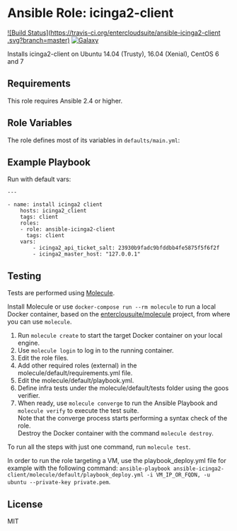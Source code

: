 Ansible Role: icinga2-client 
======================================

[![Build Status](https://travis-ci.org/entercloudsuite/ansible-icinga2-client .svg?branch=master)](https://travis-ci.org/entercloudsuite/ansible-icinga2-client)
[![Galaxy](https://img.shields.io/badge/galaxy-entercloudsuite.icinga2--client-blue.svg?style=flat-square)](https://galaxy.ansible.com/entercloudsuite/icinga2-client)  

Installs icinga2-client on Ubuntu 14.04 (Trusty), 16.04 (Xenial), CentOS 6 and 7

## Requirements

This role requires Ansible 2.4 or higher.

## Role Variables

The role defines most of its variables in `defaults/main.yml`:

## Example Playbook

Run with default vars:

    ---

    - name: install icinga2 client
        hosts: icinga2_client
        tags: client
        roles:
        - role: ansible-icinga2-client
          tags: client
        vars:
            - icinga2_api_ticket_salt: 23930b9fadc9bfddbb4fe5875f5f6f2f
            - icinga2_master_host: "127.0.0.1"

## Testing

Tests are performed using [Molecule](http://molecule.readthedocs.org/en/latest/).

Install Molecule or use `docker-compose run --rm molecule` to run a local Docker container, based on the [enterclousuite/molecule](https://hub.docker.com/r/fminzoni/molecule/) project, from where you can use `molecule`.

1. Run `molecule create` to start the target Docker container on your local engine.  
2. Use `molecule login` to log in to the running container.  
3. Edit the role files.  
4. Add other required roles (external) in the molecule/default/requirements.yml file.  
5. Edit the molecule/default/playbook.yml.  
6. Define infra tests under the molecule/default/tests folder using the goos verifier.  
7. When ready, use `molecule converge` to run the Ansible Playbook and `molecule verify` to execute the test suite.  
Note that the converge process starts performing a syntax check of the role.  
Destroy the Docker container with the command `molecule destroy`.   

To run all the steps with just one command, run `molecule test`. 

In order to run the role targeting a VM, use the playbook_deploy.yml file for example with the following command: `ansible-playbook ansible-icinga2-client/molecule/default/playbook_deploy.yml -i VM_IP_OR_FQDN, -u ubuntu --private-key private.pem`.  

## License

MIT
